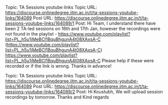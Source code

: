 Topic: TA Sessions youtube links
Topic URL: https://discourse.onlinedegree.iitm.ac.in/t/ta-sessions-youtube-links/164089
Post URL: https://discourse.onlinedegree.iitm.ac.in/t/ta-sessions-youtube-links/164089/1
Post:  Hi Team, 
 I understand there have been 2 TA-led sessions on 16th and 17th Jan, however the recordings were not found in the playlist -  https://www.youtube.com/playlist?list=PL_h5u1jMeBCl1BquBhgunA4t08XAxsA-C (https://www.youtube.com/playlist?list=PL_h5u1jMeBCl1BquBhgunA4t08XAxsA-C) https://www.youtube.com/playlist?list=PL_h5u1jMeBCl1BquBhgunA4t08XAxsA-C 
 Please help if these were recorded or if the link is wrong. Thanks in advance! 

Topic: TA Sessions youtube links
Topic URL: https://discourse.onlinedegree.iitm.ac.in/t/ta-sessions-youtube-links/164089
Post URL: https://discourse.onlinedegree.iitm.ac.in/t/ta-sessions-youtube-links/164089/2
Post:  Hi Koustubh, 
 We will upload session recordings by tomorrow. 
 Thanks and Kind regards 
